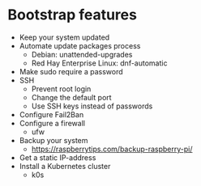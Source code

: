 # Bootstrap features

- Keep your system updated
- Automate update packages process
  - Debian: unattended-upgrades
  - Red Hay Enterprise Linux: dnf-automatic
- Make sudo require a password
- SSH
  - Prevent root login
  - Change the default port
  - Use SSH keys instead of passwords
- Configure Fail2Ban
- Configure a firewall
  - ufw 
- Backup your system
  - https://raspberrytips.com/backup-raspberry-pi/
- Get a static IP-address
- Install a Kubernetes cluster
  - k0s
